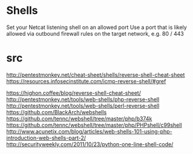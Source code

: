 # Shells 

Set your Netcat listening shell on an allowed port
Use a port that is likely allowed via outbound firewall rules on the target network, e.g. 80 / 443

# src
http://pentestmonkey.net/cheat-sheet/shells/reverse-shell-cheat-sheet
https://resources.infosecinstitute.com/icmp-reverse-shell/#gref

https://highon.coffee/blog/reverse-shell-cheat-sheet/
http://pentestmonkey.net/tools/web-shells/php-reverse-shell
http://pentestmonkey.net/tools/web-shells/perl-reverse-shell
https://github.com/BlackArch/webshells
https://github.com/tennc/webshell/tree/master/php/b374k
https://github.com/tennc/webshell/tree/master/php/PHPshell/c99shell
http://www.acunetix.com/blog/articles/web-shells-101-using-php-introduction-web-shells-part-2/
http://securityweekly.com/2011/10/23/python-one-line-shell-code/
